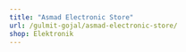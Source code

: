 ```yaml
---
title: "Asmad Electronic Store"
url: /gulmit-gojal/asmad-electronic-store/
shop: Elektronik
---
```

